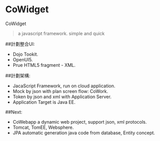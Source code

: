 # CoWidget
CoWidget
> a javascript framework.
> simple and quick
> 


##計劃整合UI:
- Dojo Tookit.
- OpenUI5.
- Prue HTML5 fragment - XML.

##計劃架構:
- JacaScript Framework, run on cloud application.
- Mock by json with plan screen flow: CoWork.
- Token by json and xml with Application Server.
- Application Target is Java EE.

##Next:
- CoWebapp a dynamic web project, support json, xml protocols.
- Tomcat, TomEE, Websphere.
- JPA automatic generation java code from database, Entity concept.

